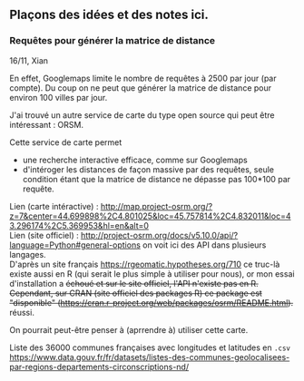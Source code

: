 ## Plaçons des idées et des notes ici.

### Requêtes pour générer la matrice de distance
16/11, Xian   
   
En effet, Googlemaps limite le nombre de requêtes à 2500 par jour (par compte). Du coup on ne peut que générer la matrice de distance pour 
environ 100 villes par jour.   
  
J'ai trouvé un autre service de carte du type open source qui peut être intéressant : ORSM.  
  
Cette service de carte permet   
    
- une recherche interactive efficace, comme sur Googlemaps
- d'intéroger les distances de façon massive par des requêtes, seule condition étant que la matrice de distance ne dépasse pas 100*100 par requête.   
  
Lien (carte intéractive) : http://map.project-osrm.org/?z=7&center=44.699898%2C4.801025&loc=45.757814%2C4.832011&loc=43.296174%2C5.369953&hl=en&alt=0  
Lien (site officiel) : http://project-osrm.org/docs/v5.10.0/api/?language=Python#general-options on voit ici des API dans plusieurs langages.  
D'après un site français https://rgeomatic.hypotheses.org/710 ce truc-là existe aussi en R (qui serait le plus simple à utiliser pour nous),
or mon essai d'installation a ~~échoué et sur le site officiel, l'API n'existe pas en R. Cependant, sur CRAN (site officiel des packages R)
ce package est "disponible" (https://cran.r-project.org/web/packages/osrm/README.html).~~ réussi.
   
On pourrait peut-être penser à (aprrendre à) utiliser cette carte.

Liste des 36000 communes françaises avec longitudes et latitudes en `.csv` https://www.data.gouv.fr/fr/datasets/listes-des-communes-geolocalisees-par-regions-departements-circonscriptions-nd/

